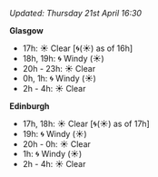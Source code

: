 *Updated: Thursday 21st April 16:30*

**Glasgow**

* 17h: :sunny: Clear [:cyclone:(:sunny:) as of 16h]
* 18h, 19h: :cyclone: Windy (:sunny:)
* 20h - 23h: :sunny: Clear
* 0h, 1h: :cyclone: Windy (:sunny:)
* 2h - 4h: :sunny: Clear

**Edinburgh**

* 17h, 18h: :sunny: Clear [:cyclone:(:sunny:) as of 17h]
* 19h: :cyclone: Windy (:sunny:)
* 20h - 0h: :sunny: Clear
* 1h: :cyclone: Windy (:sunny:)
* 2h - 4h: :sunny: Clear
